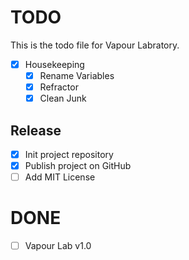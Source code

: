 # TODO

This is the todo file for Vapour Labratory.

- [X] Housekeeping
  - [x] Rename Variables
  - [x] Refractor
  - [x] Clean Junk

## Release
- [x] Init project repository
- [x] Publish project on GitHub
- [ ] Add MIT License

# DONE

- [ ] Vapour Lab v1.0
